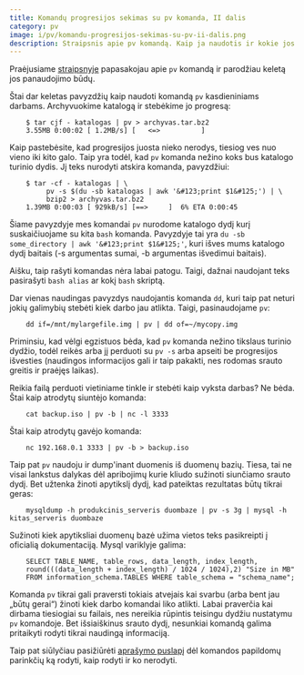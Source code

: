```yaml
---
title: Komandų progresijos sekimas su pv komanda, II dalis
category: pv
image: i/pv/komandu-progresijos-sekimas-su-pv-ii-dalis.png
description: Straipsnis apie pv komandą. Kaip ja naudotis ir kokie jos privalumai, II dalis.
---
```


Praėjusiame [straipsnyje](/atviras-kodas/komandu-progresijos-sekimas-su-pv-komanda-i-dalis) papasakojau apie `pv` komandą ir parodžiau keletą jos panaudojimo būdų.

Štai dar keletas pavyzdžių kaip naudoti komandą `pv` kasdieniniams darbams. Archyvuokime katalogą ir stebėkime jo progresą:

```
    $ tar cjf - katalogas | pv > archyvas.tar.bz2
    3.55MB 0:00:02 [ 1.2MB/s] [   <=>          ]
```

Kaip pastebėsite, kad progresijos juosta nieko nerodys, tiesiog ves nuo vieno iki kito galo. Taip yra todėl, kad `pv` komanda nežino koks bus katalogo turinio dydis. Jį teks nurodyti atskira komanda, pavyzdžiui:

```
    $ tar -cf - katalogas | \
         pv -s $(du -sb katalogas | awk '&#123;print $1&#125;') | \
         bzip2 > archyvas.tar.bz2
    1.39MB 0:00:03 [ 929kB/s] [==>     ]  6% ETA 0:00:45
```

Šiame pavyzdyje mes komandai `pv` nurodome katalogo dydį kurį suskaičiuojame su kita `bash` komanda. Pavyzdyje tai yra `du -sb some_directory | awk '&#123;print $1&#125;'`, kuri išves mums katalogo dydį baitais (-s argumentas sumai, -b argumentas išvedimui baitais).

Aišku, taip rašyti komandas nėra labai patogu. Taigi, dažnai naudojant teks pasirašyti `bash alias` ar kokį `bash` skriptą.

Dar vienas naudingas pavyzdys naudojantis komanda `dd`, kuri taip pat neturi jokių galimybių stebėti kiek darbo jau atlikta. Taigi, pasinaudojame `pv`:

```
    dd if=/mnt/mylargefile.img | pv | dd of=~/mycopy.img
```

Priminsiu, kad vėlgi egzistuos bėda, kad `pv` komanda nežino tikslaus turinio dydžio, todėl reikės arba jį perduoti su `pv -s` arba apseiti be progresijos išvesties (naudingos informacijos gali ir taip pakakti, nes rodomas srauto greitis ir praėjęs laikas).

Reikia failą perduoti vietiniame tinkle ir stebėti kaip vyksta darbas? Ne bėda. Štai kaip atrodytų siuntėjo komanda:

```
    cat backup.iso | pv -b | nc -l 3333
```

Štai kaip atrodytų gavėjo komanda:

```
    nc 192.168.0.1 3333 | pv -b > backup.iso
```

Taip pat `pv` naudoju ir dump'inant duomenis iš duomenų bazių. Tiesa, tai ne visai lankstus dalykas dėl apribojimų kurie kliudo sužinoti siunčiamo srauto dydį. Bet užtenka žinoti apytikslį dydį, kad pateiktas rezultatas būtų tikrai geras:

```
    mysqldump -h produkcinis_serveris duombaze | pv -s 3g | mysql -h kitas_serveris duombaze
```

Sužinoti kiek apytiksliai duomenų bazė užima vietos teks pasikreipti į oficialią dokumentaciją. Mysql variklyje galima:

```
    SELECT TABLE_NAME, table_rows, data_length, index_length,
    round(((data_length + index_length) / 1024 / 1024),2) "Size in MB"
    FROM information_schema.TABLES WHERE table_schema = "schema_name";
```

Komanda `pv` tikrai gali praversti tokiais atvejais kai svarbu (arba bent jau „būtų gerai“) žinoti kiek darbo komandai liko atlikti. Labai praverčia kai dirbama tiesiogiai su failais, nes nereikia rūpintis teisingu dydžiu nustatymu `pv` komandoje. Bet išsiaiškinus srauto dydį, nesunkiai komandą galima pritaikyti rodyti tikrai naudingą informaciją.

Taip pat siūlyčiau pasižiūrėti [aprašymo puslapį](http://manpages.ubuntu.com/manpages/dapper/man1/pv.1.html) dėl komandos papildomų parinkčių ką rodyti, kaip rodyti ir ko nerodyti.
